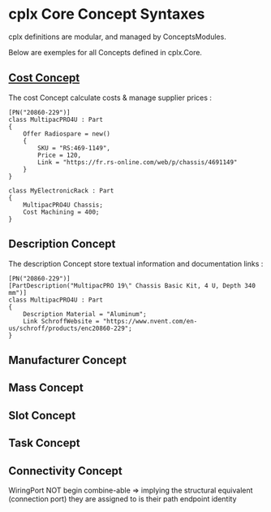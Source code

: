 ﻿# cplx Core Concept Syntaxes

cplx definitions are modular, and managed by ConceptsModules.

Below are exemples for all Concepts defined in cplx.Core.

## [Cost Concept](Concept_Cost.md)

The cost Concept calculate costs & manage supplier prices :
``` Csharp
[PN("20860-229")]
class MultipacPRO4U : Part
{
	Offer Radiospare = new()
	{
		SKU = "RS:469-1149",
		Price = 120,
		Link = "https://fr.rs-online.com/web/p/chassis/4691149"
	}
}

class MyElectronicRack : Part
{
	MultipacPRO4U Chassis;
	Cost Machining = 400;
}
```

## Description Concept
The description Concept store textual information and documentation links :
``` Csharp
[PN("20860-229")]
[PartDescription("MultipacPRO 19\" Chassis Basic Kit, 4 U, Depth 340 mm")]
class MultipacPRO4U : Part
{
	Description Material = "Aluminum";
	Link SchroffWebsite = "https://www.nvent.com/en-us/schroff/products/enc20860-229"; 
}
```


## Manufacturer Concept

## Mass Concept

## Slot Concept

## Task Concept

## Connectivity Concept

WiringPort NOT begin combine-able => implying the structural equivalent (connection port) they are assigned to is their path endpoint identity

